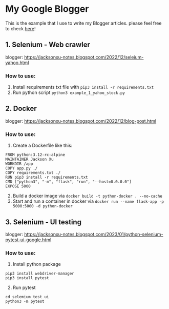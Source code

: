 # My Google Blogger 
This is the example that I use to write my Blogger articles.
please feel free to check [here](https://jacksonxu-notes.blogspot.com/)!

## 1. Selenium - Web crawler
blogger: https://jacksonxu-notes.blogspot.com/2022/12/seleium-yahoo.html

### How to use:
1. Install requirements txt file with `pip3 install -r requirements.txt`
2. Run python script `python3 example_1_yahoo_stock.py`

## 2. Docker 
blogger: https://jacksonxu-notes.blogspot.com/2022/12/blog-post.html

### How to use:
1. Create a Dockerfile like this:
```
FROM python:3.12-rc-alpine
MAINTAINER Jackson Xu
WORKDIR /app
COPY app.py ./
COPY requirements.txt ./
RUN pip3 install -r requirements.txt
CMD ["python3", "-m", "flask", "run", "--host=0.0.0.0"]
EXPOSE 5000
```
2. Build a docker image via `docker build -t python-docker . --no-cache`
3. Start and run a container in docker via `docker run --name flask-app -p 5000:5000 -d python-docker`

## 3. Selenium - UI testing
blogger: https://jacksonxu-notes.blogspot.com/2023/01/python-selenium-pytest-ui-google.html

### How to use:
1. Install python package
```
pip3 install webdriver-manager
pip3 install pytest
```
2. Run pytest
```
cd selemium_test_ui
python3 -m pytest
```
